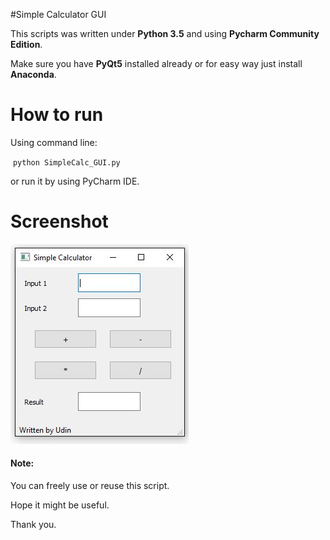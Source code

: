 #Simple Calculator GUI

This scripts was written under **Python 3.5** and using **Pycharm Community Edition**.

Make sure you have **PyQt5** installed already or for easy way just install **Anaconda**.

# How to run

Using command line:

​		`python SimpleCalc_GUI.py`

or run it by using PyCharm IDE.

# Screenshot

![gui.JPG](gui.JPG)



#### Note:

You can freely use or reuse this script.

Hope it might be useful.

Thank you.

[justudin]: www.justudin.com
